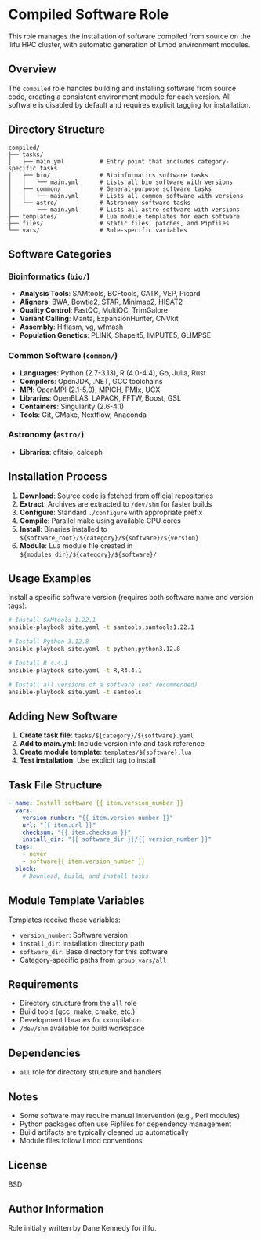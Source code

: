 Compiled Software Role
======================

This role manages the installation of software compiled from source on the ilifu HPC cluster, with automatic generation of Lmod environment modules.

Overview
--------

The `compiled` role handles building and installing software from source code, creating a consistent environment module for each version. All software is disabled by default and requires explicit tagging for installation.

Directory Structure
-------------------

```
compiled/
├── tasks/
│   ├── main.yml          # Entry point that includes category-specific tasks
│   ├── bio/              # Bioinformatics software tasks
│   │   └── main.yml      # Lists all bio software with versions
│   ├── common/           # General-purpose software tasks  
│   │   └── main.yml      # Lists all common software with versions
│   └── astro/            # Astronomy software tasks
│       └── main.yml      # Lists all astro software with versions
├── templates/            # Lua module templates for each software
├── files/                # Static files, patches, and Pipfiles
└── vars/                 # Role-specific variables
```

Software Categories
-------------------

### Bioinformatics (`bio/`)
- **Analysis Tools**: SAMtools, BCFtools, GATK, VEP, Picard
- **Aligners**: BWA, Bowtie2, STAR, Minimap2, HISAT2
- **Quality Control**: FastQC, MultiQC, TrimGalore
- **Variant Calling**: Manta, ExpansionHunter, CNVkit
- **Assembly**: Hifiasm, vg, wfmash
- **Population Genetics**: PLINK, Shapeit5, IMPUTE5, GLIMPSE

### Common Software (`common/`)
- **Languages**: Python (2.7-3.13), R (4.0-4.4), Go, Julia, Rust
- **Compilers**: OpenJDK, .NET, GCC toolchains
- **MPI**: OpenMPI (2.1-5.0), MPICH, PMIx, UCX
- **Libraries**: OpenBLAS, LAPACK, FFTW, Boost, GSL
- **Containers**: Singularity (2.6-4.1)
- **Tools**: Git, CMake, Nextflow, Anaconda

### Astronomy (`astro/`)
- **Libraries**: cfitsio, calceph

Installation Process
--------------------

1. **Download**: Source code is fetched from official repositories
2. **Extract**: Archives are extracted to `/dev/shm` for faster builds
3. **Configure**: Standard `./configure` with appropriate prefix
4. **Compile**: Parallel make using available CPU cores
5. **Install**: Binaries installed to `${software_root}/${category}/${software}/${version}`
6. **Module**: Lua module file created in `${modules_dir}/${category}/${software}/`

Usage Examples
--------------

Install a specific software version (requires both software name and version tags):
```bash
# Install SAMtools 1.22.1
ansible-playbook site.yaml -t samtools,samtools1.22.1

# Install Python 3.12.8  
ansible-playbook site.yaml -t python,python3.12.8

# Install R 4.4.1
ansible-playbook site.yaml -t R,R4.4.1

# Install all versions of a software (not recommended)
ansible-playbook site.yaml -t samtools
```

Adding New Software
-------------------

1. **Create task file**: `tasks/${category}/${software}.yaml`
2. **Add to main.yml**: Include version info and task reference
3. **Create module template**: `templates/${software}.lua`
4. **Test installation**: Use explicit tag to install

Task File Structure
-------------------

```yaml
- name: Install software {{ item.version_number }}
  vars:
    version_number: "{{ item.version_number }}"
    url: "{{ item.url }}"
    checksum: "{{ item.checksum }}"
    install_dir: "{{ software_dir }}/{{ version_number }}"
  tags:
    - never
    - software{{ item.version_number }}
  block:
    # Download, build, and install tasks
```

Module Template Variables
-------------------------

Templates receive these variables:
- `version_number`: Software version
- `install_dir`: Installation directory path
- `software_dir`: Base directory for this software
- Category-specific paths from `group_vars/all`

Requirements
------------

- Directory structure from the `all` role
- Build tools (gcc, make, cmake, etc.)
- Development libraries for compilation
- `/dev/shm` available for build workspace

Dependencies
------------

- `all` role for directory structure and handlers

Notes
-----

- Some software may require manual intervention (e.g., Perl modules)
- Python packages often use Pipfiles for dependency management
- Build artifacts are typically cleaned up automatically
- Module files follow Lmod conventions

License
-------

BSD

Author Information
------------------

Role initially written by Dane Kennedy for ilifu.